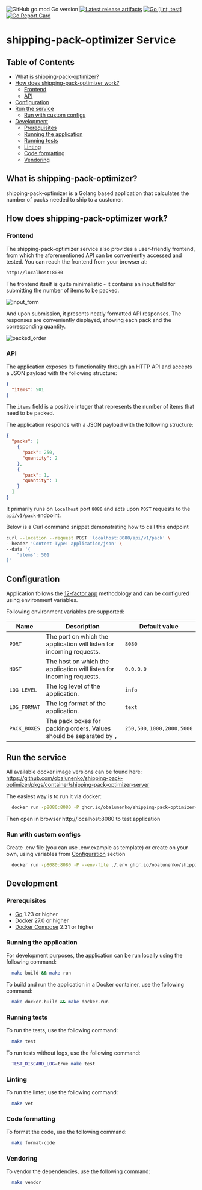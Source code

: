 ![GitHub go.mod Go version](https://img.shields.io/github/go-mod/go-version/obalunenko/shipping-pack-optimizer)
[![Latest release artifacts](https://img.shields.io/github/v/release/obalunenko/shipping-pack-optimizer)](https://github.com/obalunenko/shipping-pack-optimizer/releases/latest)
[![Go [lint, test]](https://github.com/obalunenko/shipping-pack-optimizer/actions/workflows/go.yml/badge.svg)](https://github.com/obalunenko/shipping-pack-optimizer/actions/workflows/go.yml)
[![Go Report Card](https://goreportcard.com/badge/github.com/obalunenko/shipping-pack-optimizer)](https://goreportcard.com/report/github.com/obalunenko/shipping-pack-optimizer)

# shipping-pack-optimizer Service

## Table of Contents

- [What is shipping-pack-optimizer?](#what-is-shipping-pack-optimizer)
- [How does shipping-pack-optimizer work?](#how-does-shipping-pack-optimizer-work)
    - [Frontend](#frontend)
    - [API](#api)
- [Configuration](#configuration)
- [Run the service](#run-the-service)
    - [Run with custom configs](#run-with-custom-configs)
- [Development](#development)
    - [Prerequisites](#prerequisites)
    - [Running the application](#running-the-application)
    - [Running tests](#running-tests)
    - [Linting](#linting)
    - [Code formatting](#code-formatting)
    - [Vendoring](#vendoring)

## What is shipping-pack-optimizer?

shipping-pack-optimizer is a Golang based application that calculates the number of packs needed to ship to a customer.

## How does shipping-pack-optimizer work?

### Frontend

The shipping-pack-optimizer service also provides a user-friendly frontend, from which the aforementioned API can be
conveniently accessed and tested.
You can reach the frontend from your browser at:

`http://localhost:8080`

The frontend itself is quite minimalistic - it contains an input field for submitting the number of items to be packed.

![input_form](./docs/demo/input.png)

And upon submission, it presents neatly formatted API responses.
The responses are conveniently displayed, showing each pack and the corresponding quantity.

![packed_order](./docs/demo/packed.png)

### API

The application exposes its functionality through an HTTP API and accepts a JSON payload with the following structure:

```json
{
  "items": 501
}
```

The `items` field is a positive integer that represents the number of items that need to be packed.

The application responds with a JSON payload with the following structure:

```json
{
  "packs": [
    {
      "pack": 250,
      "quantity": 2
    },
    {
      "pack": 1,
      "quantity": 1
    }
  ]
}
```

It primarily runs on `localhost` port `8080` and acts upon `POST` requests to the `api/v1/pack` endpoint.

Below is a Curl command snippet demonstrating how to call this endpoint

```bash
curl --location --request POST 'localhost:8080/api/v1/pack' \
--header 'Content-Type: application/json' \
--data '{
    "items": 501
}'
```

## Configuration

Application follows the [12-factor app](https://12factor.net/) methodology and can be configured using environment
variables.

Following environment variables are supported:

| Name         | Description                                                          | Default value            |
|--------------|----------------------------------------------------------------------|--------------------------|
| `PORT`       | The port on which the application will listen for incoming requests. | `8080`                   |
| `HOST`       | The host on which the application will listen for incoming requests. | `0.0.0.0`                |
| `LOG_LEVEL`  | The log level of the application.                                    | `info`                   |
| `LOG_FORMAT` | The log format of the application.                                   | `text`                   |
| `PACK_BOXES` | The pack boxes for packing orders. Values should be separated by `,` | `250,500,1000,2000,5000` |

## Run the service

All available docker image versions can be found
here: https://github.com/obalunenko/shipping-pack-optimizer/pkgs/container/shipping-pack-optimizer-server

The easiest way is to run it via docker:

```bash
  docker run -p8080:8080 -P ghcr.io/obalunenko/shipping-pack-optimizer-server:latest
```

Then open in browser http://localhost:8080 to test application

### Run with custom configs

Create .env file (you can use .env.example as template) or create on your own, using variables
from [Configuration](#configuration) section

```bash
  docker run -p8080:8080 -P --env-file ./.env ghcr.io/obalunenko/shipping-pack-optimizer-server:latest
```

## Development

### Prerequisites

- [Go](https://golang.org/doc/install) 1.23 or higher
- [Docker](https://docs.docker.com/get-docker/) 27.0 or higher
- [Docker Compose](https://docs.docker.com/compose/install/) 2.31 or higher

### Running the application

For development purposes, the application can be run locally using the following command:

```bash
  make build && make run
```

To build and run the application in a Docker container, use the following command:

```bash
  make docker-build && make docker-run
```

### Running tests

To run the tests, use the following command:

```bash
  make test
```

To run tests without logs, use the following command:

```bash
  TEST_DISCARD_LOG=true make test
```

### Linting

To run the linter, use the following command:

```bash
  make vet
```

### Code formatting

To format the code, use the following command:

```bash
  make format-code
```

### Vendoring

To vendor the dependencies, use the following command:

```bash
  make vendor
```
